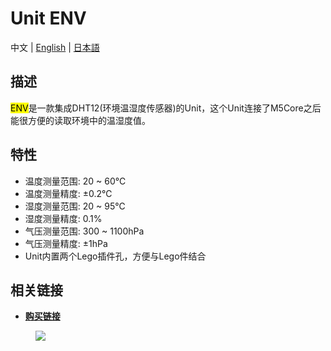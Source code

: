 # Unit ENV

中文 | [English](/en/product_documents/units/unit_env) | [日本語](ja/product_documents/units/unit_env)

## 描述

<mark>ENV</mark>是一款集成DHT12(环境温湿度传感器)的Unit，这个Unit连接了M5Core之后能很方便的读取环境中的温湿度值。

## 特性

-  温度测量范围: 20 ~ 60℃
-  温度测量精度: ±0.2℃
-  湿度测量范围: 20 ~ 95℃
-  湿度测量精度: 0.1%
-  气压测量范围: 300 ~ 1100hPa
-  气压测量精度: ±1hPa
-  Unit内置两个Lego插件孔，方便与Lego件结合

## 相关链接

<!-- - **[例程](zh_CN/file_to_display_null)** -->
- **[购买链接](https://www.aliexpress.com/store/product/M5Stack-Official-Mini-ENV-Unit-with-DHT12-BMP280-Digital-DHT-12-Temperature-Humidity-Aire-Pressure-Sensor/3226069_32933115893.html?spm=a2g1y.12024536.productList_5885013.subject_22)**

<figure>
    <img src="assets/img/product_pics/units/M5GO_Unit_env.png">
</figure>